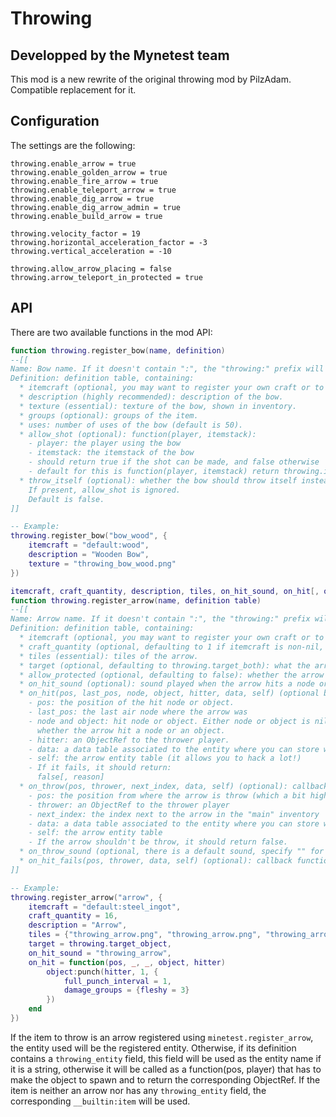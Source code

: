 # Throwing

## Developped by the Mynetest team

This mod is a new rewrite of the original throwing mod by PilzAdam. Compatible replacement for it.

## Configuration

The settings are the following:
```
throwing.enable_arrow = true
throwing.enable_golden_arrow = true
throwing.enable_fire_arrow = true
throwing.enable_teleport_arrow = true
throwing.enable_dig_arrow = true
throwing.enable_dig_arrow_admin = true
throwing.enable_build_arrow = true

throwing.velocity_factor = 19
throwing.horizontal_acceleration_factor = -3
throwing.vertical_acceleration = -10

throwing.allow_arrow_placing = false
throwing.arrow_teleport_in_protected = true
```

## API

There are two available functions in the mod API:
```lua
function throwing.register_bow(name, definition)
--[[
Name: Bow name. If it doesn't contain ":", the "throwing:" prefix will be added.
Definition: definition table, containing:
  * itemcraft (optional, you may want to register your own craft or to make the bow uncraftable): item used to craft the bow.
  * description (highly recommended): description of the bow.
  * texture (essential): texture of the bow, shown in inventory.
  * groups (optional): groups of the item.
  * uses: number of uses of the bow (default is 50).
  * allow_shot (optional): function(player, itemstack):
    - player: the player using the bow
    - itemstack: the itemstack of the bow
    - should return true if the shot can be made, and false otherwise
    - default for this is function(player, itemstack) return throwing.is_arrow(itemstack) end
  * throw_itself (optional): whether the bow should throw itself instead of the arrow next to it in the inventory.
    If present, allow_shot is ignored.
    Default is false.
]]

-- Example:
throwing.register_bow("bow_wood", {
	itemcraft = "default:wood",
	description = "Wooden Bow",
	texture = "throwing_bow_wood.png"
})

itemcraft, craft_quantity, description, tiles, on_hit_sound, on_hit[, on_throw[, groups]]
function throwing.register_arrow(name, definition table)
--[[
Name: Arrow name. If it doesn't contain ":", the "throwing:" prefix will be added.
Definition: definition table, containing:
  * itemcraft (optional, you may want to register your own craft or to make the arrow uncraftable): item used to craft the arrow.
  * craft_quantity (optional, defaulting to 1 if itemcraft is non-nil, pointless otherwise): quantity of arrows in the craft output.
  * tiles (essential): tiles of the arrow.
  * target (optional, defaulting to throwing.target_both): what the arrow is able to hit (throwing.target_node, throwing.target_object, throwing.target_both).
  * allow_protected (optional, defaulting to false): whether the arrow can be throw in a protected area
  * on_hit_sound (optional): sound played when the arrow hits a node or an object.
  * on_hit(pos, last_pos, node, object, hitter, data, self) (optional but very useful): callback function:
    - pos: the position of the hit node or object.
    - last_pos: the last air node where the arrow was
    - node and object: hit node or object. Either node or object is nil, depending
      whether the arrow hit a node or an object.
    - hitter: an ObjectRef to the thrower player.
    - data: a data table associated to the entity where you can store what you want
    - self: the arrow entity table (it allows you to hack a lot!)
    - If it fails, it should return:
      false[, reason]
  * on_throw(pos, thrower, next_index, data, self) (optional): callback function: on_throw:
    - pos: the position from where the arrow is throw (which a bit higher than the hitter position)
    - thrower: an ObjectRef to the thrower player
    - next_index: the index next to the arrow in the "main" inventory
    - data: a data table associated to the entity where you can store what you want
    - self: the arrow entity table
    - If the arrow shouldn't be throw, it should return false.
  * on_throw_sound (optional, there is a default sound, specify "" for no sound): sound to be played when the arrow is throw
  * on_hit_fails(pos, thrower, data, self) (optional): callback function called if the hit failed (e.g. because on_hit returned false or because the area was protected)
]]

-- Example:
throwing.register_arrow("arrow", {
	itemcraft = "default:steel_ingot",
	craft_quantity = 16,
	description = "Arrow",
	tiles = {"throwing_arrow.png", "throwing_arrow.png", "throwing_arrow_back.png", "throwing_arrow_front.png", "throwing_arrow_2.png", "throwing_arrow.png"},
	target = throwing.target_object,
	on_hit_sound = "throwing_arrow",
	on_hit = function(pos, _, _, object, hitter)
		object:punch(hitter, 1, {
			full_punch_interval = 1,
			damage_groups = {fleshy = 3}
		})
	end
})
```

If the item to throw is an arrow registered using `minetest.register_arrow`, the entity used will be the registered entity.
Otherwise, if its definition contains a `throwing_entity` field, this field will be used as the entity name if it is a string, otherwise it will be called as a function(pos, player) that has to make the object to spawn and to return the corresponding ObjectRef.
If the item is neither an arrow nor has any `throwing_entity` field, the corresponding `__builtin:item` will be used.
